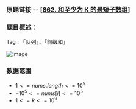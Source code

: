 ### 原题链接 -- [[862. 和至少为 K 的最短子数组](https://leetcode.cn/problems/shortest-subarray-with-sum-at-least-k/)]

### 题目概述：
Tag : 「队列」、「前缀和」

![image](https://user-images.githubusercontent.com/99656524/197925855-2c923dd4-9b2b-4679-b059-e4206b632b28.png)

### 数据范围
* $1 <= nums.length <= 10^5$
* $-10^5 <= nums[i] <= 10^5$
* $1 <= k <= 10^9$
